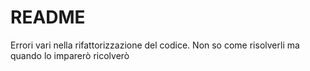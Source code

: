 # README

Errori vari nella rifattorizzazione del codice. Non so come risolverli ma quando lo imparerò ricolverò 